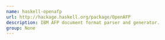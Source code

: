 ```yaml
---
name: haskell-openafp
url: http://hackage.haskell.org/package/OpenAFP
description: IBM AFP document format parser and generator.
group: None
---
```

